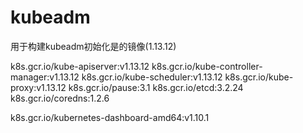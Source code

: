 # kubeadm
用于构建kubeadm初始化是的镜像(1.13.12)

k8s.gcr.io/kube-apiserver:v1.13.12
k8s.gcr.io/kube-controller-manager:v1.13.12
k8s.gcr.io/kube-scheduler:v1.13.12
k8s.gcr.io/kube-proxy:v1.13.12
k8s.gcr.io/pause:3.1
k8s.gcr.io/etcd:3.2.24
k8s.gcr.io/coredns:1.2.6

k8s.gcr.io/kubernetes-dashboard-amd64:v1.10.1
